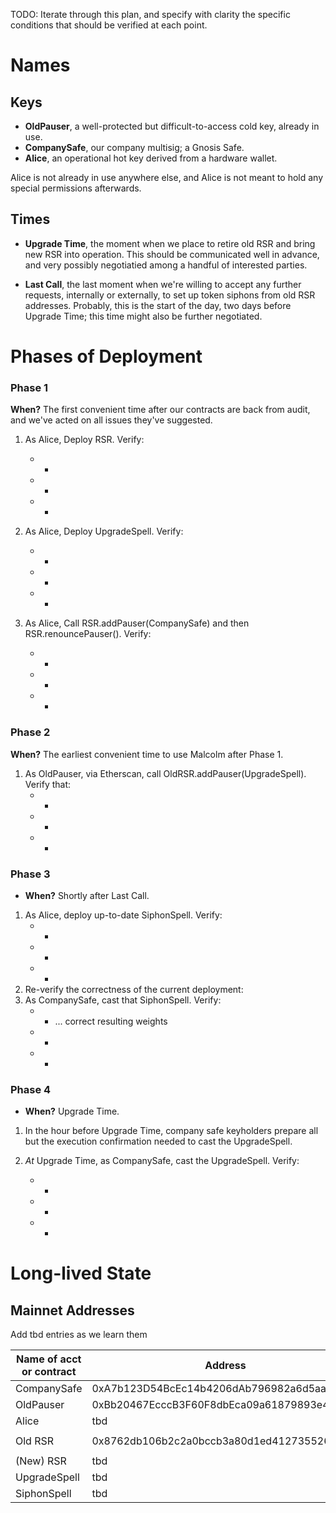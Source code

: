 


TODO: Iterate through this plan, and specify with clarity the specific conditions that should be verified at each point.

# Names 

## Keys

- **OldPauser**, a well-protected but difficult-to-access cold key, already in use.
- **CompanySafe**, our company multisig; a Gnosis Safe.
- **Alice**, an operational hot key derived from a hardware wallet.

Alice is not already in use anywhere else, and Alice is not meant to hold any special permissions afterwards.

## Times

- **Upgrade Time**, the moment when we place to retire old RSR and bring new RSR into operation. This should be communicated well in advance, and very possibly negotiatied among a handful of interested parties.

- **Last Call**, the last moment when we're willing to accept any further requests, internally or externally, to set up token siphons from old RSR addresses. Probably, this is the start of the day, two days before Upgrade Time; this time might also be further negotiated.

# Phases of Deployment
### Phase 1
**When?** The first convenient time after our contracts are back from audit, and we've acted on all issues they've suggested.

1. As Alice, Deploy RSR. Verify:
   * -
   * - 
   * -
    
2. As Alice, Deploy UpgradeSpell. Verify:
   * -
   * -
   * - 
3. As Alice, Call RSR.addPauser(CompanySafe) and then RSR.renouncePauser(). Verify:
   * -
   * -
   * -
    
### Phase 2
**When?**  The earliest convenient time to use Malcolm after Phase 1.

1. As OldPauser, via Etherscan, call OldRSR.addPauser(UpgradeSpell). Verify that:
   * -
   * - 
   * -
    
### Phase 3
- **When?** Shortly after Last Call.

1. As Alice, deploy up-to-date SiphonSpell. Verify:
   * - 
   * - 
   * - 
2. Re-verify the correctness of the current deployment:
3. As CompanySafe, cast that SiphonSpell. Verify:
   * - ... correct resulting weights
   * - 
   * - 

### Phase 4
- **When?** Upgrade Time.

1. In the hour before Upgrade Time, company safe keyholders prepare all but the execution confirmation needed to cast the UpgradeSpell.

2. _At_ Upgrade Time, as CompanySafe, cast the UpgradeSpell. Verify:
   * -
   * -
   * -

# Long-lived State

## Mainnet Addresses 

Add tbd entries as we learn them


| Name of acct or contract | Address                                    |
| --                       | ----                                       |
| CompanySafe              | 0xA7b123D54BcEc14b4206dAb796982a6d5aaA6770 |
| OldPauser                | 0xBb20467EcccB3F60F8dbEca09a61879893e44069 |
| Alice                    | tbd                                        |
| | |
| Old RSR                  | 0x8762db106b2c2a0bccb3a80d1ed41273552616e8 |
| | |
| (New) RSR                | tbd                                        |
| UpgradeSpell             | tbd                                        |
| SiphonSpell              | tbd                                        |



    
